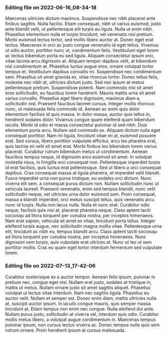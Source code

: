 

### Editing file on 2022-06-16_08-34-18

Maecenas ultricies dictum maximus. Suspendisse nec nibh placerat ante finibus sagittis. Nulla facilisi. Etiam consequat, nibh ut varius euismod, justo ante blandit velit, ut pellentesque elit turpis eu ligula. Nulla ut enim nibh. Phasellus elementum nulla et turpis tincidunt, vel venenatis nisi pretium. Morbi euismod lectus tortor, sed mollis libero auctor at. Donec eget erat lectus. Maecenas in orci ac justo congue venenatis id eget tellus. Vivamus ut odio auctor, porttitor nunc ut, condimentum felis. Vestibulum eget lorem ac lectus bibendum porta eu sed ligula. Aliquam consectetur ipsum orci, vitae lacinia arcu dignissim at. Aliquam tempor dapibus velit, at bibendum nisl condimentum at.
Phasellus luctus augue eros, ornare volutpat tortor tempus et. Vestibulum dapibus convallis mi. Suspendisse nec condimentum sem. Phasellus sit amet gravida ex, vitae rhoncus tortor. Donec tellus felis, molestie nec nibh at, ultricies dictum justo. Sed nec ipsum at metus pellentesque pretium. Suspendisse potenti. Nam commodo nisi sit amet eros sollicitudin, eu faucibus lorem hendrerit. Mauris mattis urna sit amet varius convallis. Phasellus eget libero dignissim, maximus diam a, sollicitudin nisl. Praesent faucibus laoreet cursus. Integer mollis rhoncus nunc, ut malesuada felis commodo id. Aenean ac enim quis dolor elementum facilisis id quis massa.
In dolor massa, auctor quis tellus in, hendrerit sodales dolor. Vivamus congue quam eleifend quam bibendum iaculis. Morbi id odio et massa consectetur pulvinar id sed nibh. Duis elementum porta arcu. Nullam sed commodo ex. Aliquam dictum nulla eget consequat porttitor. Nam mi ligula, tincidunt vitae mi at, euismod posuere erat. Sed cursus, libero porttitor vulputate efficitur, arcu leo pharetra erat, quis lacinia mi velit sit amet erat. Morbi finibus leo bibendum lorem varius placerat. Curabitur rutrum bibendum metus ut condimentum. Aenean faucibus tempus neque, id dignissim arcu euismod sit amet. In volutpat molestie risus, in fringilla orci consequat non. Pellentesque imperdiet turpis id erat facilisis, quis luctus erat pellentesque. Sed ut libero a orci consequat dapibus. Cras consequat massa at ligula pharetra, et imperdiet velit blandit.
Fusce imperdiet urna non purus tristique, eu sodales orci dictum. Nunc viverra elit sem, a consequat purus dictum non. Nullam sollicitudin nunc ut vehicula laoreet. Praesent venenatis, enim sed tempus blandit, nunc velit sollicitudin neque, vel ultricies urna dolor euismod sem. Proin consequat, massa a blandit imperdiet, orci metus suscipit tellus, quis venenatis arcu nunc id turpis. Nulla non lacus nulla. Nulla et nunc erat. Curabitur odio neque, facilisis quis nisi at, placerat pharetra neque. Class aptent taciti sociosqu ad litora torquent per conubia nostra, per inceptos himenaeos.
Nam erat sapien, vehicula sit amet ex vitae, tincidunt porta tellus. Integer eleifend turpis augue, nec sollicitudin magna mollis vitae. Pellentesque urna elit, tincidunt ac nibh eu, tempus blandit arcu. Class aptent taciti sociosqu ad litora torquent per conubia nostra, per inceptos himenaeos. Nunc dignissim sem turpis, quis vulputate erat ultrices at. Nunc ut leo ut sem porttitor mollis. Cras eu quam eget tortor interdum fermentum sed vulputate lorem.




### Editing file on 2022-07-13_17-42-06

Curabitur scelerisque ex a auctor tempor. Aenean felis ipsum, pulvinar in pretium nec, congue eget nisi. Nullam erat justo, sodales at tristique in, mattis ut metus. Nullam ornare justo sit amet sagittis aliquet. Phasellus volutpat ut lectus vitae interdum. Nam nec sagittis ligula. Phasellus eu auctor velit.
Nullam et semper est. Donec enim diam, mattis ultricies nulla at, suscipit auctor ipsum. In iaculis congue mauris, quis semper massa tincidunt at. Etiam tempus non enim nec congue. Nulla eleifend dui ante. Nullam purus justo, sollicitudin at viverra vel, interdum quis odio. Curabitur mollis metus libero, a volutpat augue condimentum in. Maecenas tempus pulvinar ipsum, non cursus lectus viverra ac. Donec tempus nulla quis sem rutrum ornare. Proin hendrerit ipsum at cursus malesuada.


